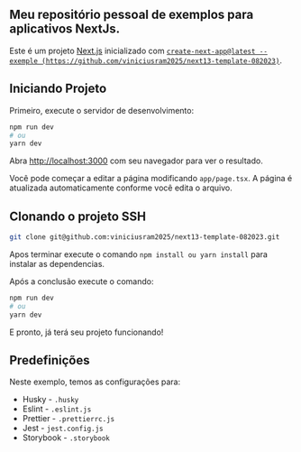 ## Meu repositório pessoal de exemplos para aplicativos NextJs.


Este é um projeto [Next.js](https://nextjs.org/) inicializado com [`create-next-app@latest --exemple (https://github.com/viniciusram2025/next13-template-082023)`](https://github.com/viniciusram2025/next13-template-082023).

## Iniciando Projeto

Primeiro, execute o servidor de desenvolvimento:

```bash
npm run dev
# ou
yarn dev
```

Abra [http://localhost:3000](http://localhost:3000) com seu navegador para ver o resultado.

Você pode começar a editar a página modificando `app/page.tsx`. A página é atualizada automaticamente conforme você edita o arquivo.

## Clonando o projeto SSH

```bash
git clone git@github.com:viniciusram2025/next13-template-082023.git
```
Apos terminar execute o comando `npm install ou yarn install` para instalar as dependencias.

Após a conclusão execute o comando: 

```bash
npm run dev
# ou
yarn dev
```
E pronto, já terá seu projeto funcionando!


## Predefinições

Neste exemplo, temos as configurações para:

- Husky - `.husky`
- Eslint - `.eslint.js`
- Prettier - `.prettierrc.js`
- Jest - `jest.config.js`
- Storybook - `.storybook`


